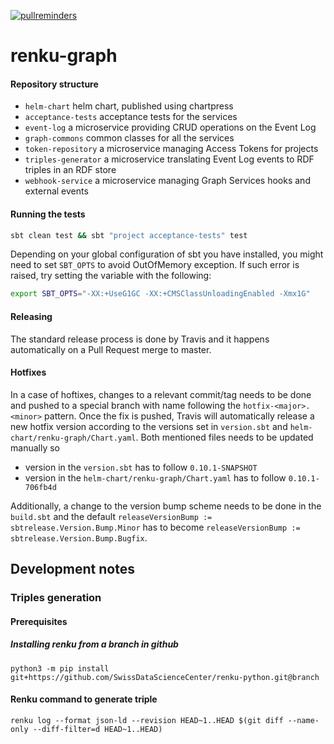 [![pullreminders](https://pullreminders.com/badge.svg)](https://pullreminders.com?ref=badge)

# renku-graph

#### Repository structure

- `helm-chart` helm chart, published using chartpress
- `acceptance-tests` acceptance tests for the services
- `event-log` a microservice providing CRUD operations on the Event Log
- `graph-commons` common classes for all the services
- `token-repository` a microservice managing Access Tokens for projects
- `triples-generator` a microservice translating Event Log events to RDF triples in an RDF store
- `webhook-service` a microservice managing Graph Services hooks and external events

#### Running the tests

```bash
sbt clean test && sbt "project acceptance-tests" test
```

Depending on your global configuration of sbt you have installed, you might need to set `SBT_OPTS` to avoid OutOfMemory exception. 
If such error is raised, try setting the variable with the following:

```bash
export SBT_OPTS="-XX:+UseG1GC -XX:+CMSClassUnloadingEnabled -Xmx1G"
```

#### Releasing

The standard release process is done by Travis and it happens automatically on a Pull Request merge to master.

#### Hotfixes

In a case of hoftixes, changes to a relevant commit/tag needs to be done and pushed to a special branch with name following the `hotfix-<major>.<minor>` pattern. Once the fix is pushed, Travis will automatically release a new hotfix version according to the versions set in `version.sbt` and `helm-chart/renku-graph/Chart.yaml`. Both mentioned files needs to be updated manually so 
- version in the `version.sbt` has to follow `0.10.1-SNAPSHOT`
- version in the `helm-chart/renku-graph/Chart.yaml` has to follow `0.10.1-706fb4d`

Additionally, a change to the version bump scheme needs to be done in the `build.sbt` and the default `releaseVersionBump := sbtrelease.Version.Bump.Minor` has to become `releaseVersionBump := sbtrelease.Version.Bump.Bugfix`.


## Development notes

### Triples generation 

#### Prerequisites

##### Installing renku from a branch in github

`python3 -m pip install git+https://github.com/SwissDataScienceCenter/renku-python.git@branch`

#### Renku command to generate triple

`renku log --format json-ld --revision HEAD~1..HEAD $(git diff --name-only --diff-filter=d HEAD~1..HEAD)`

